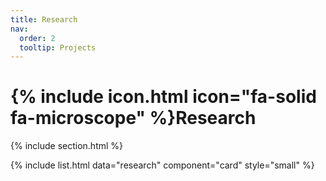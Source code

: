 ```yaml
---
title: Research
nav:
  order: 2
  tooltip: Projects
---
```


# {% include icon.html icon="fa-solid fa-microscope" %}Research

{% include section.html %}

{% include list.html data="research" component="card" style="small" %}


